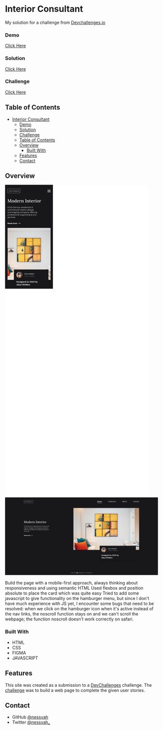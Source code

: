 # Interior Consultant

My solution for a challenge from [Devchallenges.io](http://devchallenges.io)

### Demo

[Click Here](https://nessvah-interior-consultant.netlify.app)

### Solution

[Click Here](https://github.com/Nessvah/Interior-consultant)

### Challenge

[Click Here](https://devchallenges.io/challenges/Jymh2b2FyebRTUljkNcb)

## Table of Contents

- [Interior Consultant](#interior-consultant)
    - [Demo](#demo)
    - [Solution](#solution)
    - [Challenge](#challenge)
  - [Table of Contents](#table-of-contents)
  - [Overview](#overview)
    - [Built With](#built-with)
  - [Features](#features)
  - [Contact](#contact)

<!-- OVERVIEW -->

## Overview

![screenshot Mobile](./resources/images/Screenshot-InteriorConsultant-mobile.png)
![screenshot](./resources/images/screenshot-InteriorConsultant.png)

Build the page with a mobile-first approach, always thinking about responsiveness and using semantic HTML
Used flexbox and position absolute to place the card which was quite easy
Tried to add some javascript to give functionality on the hamburger menu, but since I don't have much experience with JS yet, I encounter some bugs that need to be resolved:
when we click on the hamburger icon when it's active instead of the nav links, the noscroll function stays on and we can't scroll the webpage;
the function noscroll doesn't work correctly on safari.

### Built With

<!-- This section should list any major frameworks that you built your project using. Here are a few examples.-->

- HTML
- CSS
- FIGMA
- JAVASCRIPT

## Features

<!-- List the features of your application or follow the template. Don't share the figma file here :) -->

This site was created as a submission to a [DevChallenges](https://devchallenges.io/challenges) challenge. The [challenge](https://devchallenges.io/challenges/Jymh2b2FyebRTUljkNcb) was to build a web page to complete the given user stories.

## Contact

- GitHub [@nessvah](https://github.com/Nessvah)
- Twitter [@nessvah\_](https://twitter.com/Nessvah_)
